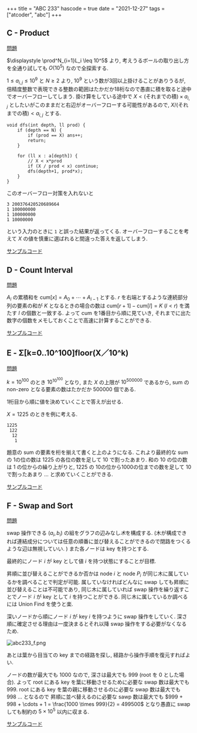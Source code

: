+++
title = "ABC 233"
hascode = true
date = "2021-12-27"
tags = ["atcoder", "abc"]
+++



## C - Product

[問題](https://atcoder.jp/contests/abc233/tasks/abc233_c)

$\displaystyle \prod^N_{i=1}L_i \leq 10^5$ より, 考えうるボールの取り出し方を全通り試しても $O(10^5)$ なので全探索する.

$1 \leq a_{i,j} \leq 10^9$ と $N \geq 2$ より, $10^9$ という数が3回以上掛けることがありうるが, 倍精度整数で表現できる整数の範囲はたかだか18桁なので愚直に積を取ると途中でオーバーフローしてしまう.
掛け算をしている途中で $X < \text{(それまでの積)} \times a_{i,j}$ としたいがこのままだと右辺がオーバーフローする可能性があるので, $X / \text{(それまでの積)} < a_{i,j}$ とする.


```
void dfs(int depth, ll prod) {
    if (depth == N) {
        if (prod == X) ans++;
        return;
    }

    for (ll x : a[depth]) {
        // X < x*prod
        if (X / prod < x) continue;
        dfs(depth+1, prod*x);
    }
}
```


このオーバーフロー対策を入れないと
```
3 200376420520689664
1 100000000
1 100000000
1 10000000
```
という入力のときに `1` と誤った結果が返ってくる.
オーバーフローすることを考えて $X$ の値を慎重に選ばれると間違った答えを返してしまう.

[サンプルコード](https://atcoder.jp/contests/abc233/submissions/28185892)

## D - Count Interval

[問題](https://atcoder.jp/contests/abc233/tasks/abc233_d)

$A_i$ の累積和を $\mathrm{cum}[x] = A_0 + \cdots + A_{i-1}$ とする.
$r$ を右端とするような連続部分列の要素の和が $K$ となるときの場合の数は
$\mathrm{cum}[r+1] - \mathrm{cum}[l] = K$ $(l < r)$ を満たす $l$ の個数と一致する.
よって $\mathrm{cum}$ を1番目から順に見ていき, それまでに出た数字の個数をメモしておくことで高速に計算することができる.

[サンプルコード](https://atcoder.jp/contests/abc233/submissions/28186597)


## E - Σ[k=0..10^100]floor(X／10^k)

[問題](https://atcoder.jp/contests/abc233/tasks/abc233_e)

$k = 10^{100}$ のとき $\displaystyle 10^{10^{100}}$ となり, また $X$ の上限が $10^{500000}$ であるから, sum の non-zero となる要素の数はたかだか $500000$ 個である.

1桁目から順に値を決めていくことで答えが出せる.


$X = 1225$ のときを例に考える.
```
1225
 122
  12
   1
```

題意の sum の要素を桁を揃えて書くと上のようになる. これより最終的な sum の 1の位の数は 1225 の各位の数を足して 10 で割ったあまり.
和の 10 の位の数は 1 の位からの繰り上がりと, 1225 の 10の位から1000の位までの数を足して 10 で割ったあまり ... と求めていくことができる.

[サンプルコード](https://atcoder.jp/contests/abc233/submissions/28186949)


## F - Swap and Sort

[問題](https://atcoder.jp/contests/abc233/tasks/abc233_f)

swap 操作できる $(a_i, b_i)$ の組をグラフの辺みなし*木*を構成する.
(木が構成できれば連結成分については任意の順番に並び替えることができるので閉路をつくるような辺は無視していい. )
また各ノードは key を持つとする.

最終的にノード $i$ が key として値 $i$ を持つ状態にすることが目標.


昇順に並び替えることができるか否かは node $i$ と node $P_i$ が同じ木に属しているかを調べることで判定が可能.
属していなければどんなに swap しても昇順に並び替えることは不可能であり, 同じ木に属していれば swap 操作を繰り返すことでノード $i$ が key として $i$ を持つことができる.
同じ木に属しているか調べるには Union Find を使うと楽.


深いノードから順にノード $i$ が key $i$ を持つように swap 操作をしていく.
深さ順に確定させる理由は一度決まるとそれ以降 swap 操作をする必要がなくなるため.

![abc233_f.png](/images/atcoder/abc/233/abc233_f.png)

あとは葉から目当ての key までの経路を探し, 経路から操作手順を復元すればよい.

ノードの数が最大でも 1000 なので, 深さは最大でも 999 (root を 0 とした場合).
よって root にある key を葉に移動させるために必要な swap 数は最大でも 999.
root にある key を葉の親に移動させるのに必要な swap 数は最大でも 998 ... となるので
昇順に並べ替えるのに必要な sawp 数は最大でも $999 + 998 + \cdots + 1 = \frac{1000 \times 999}{2} = 499500$ となり愚直に swap しても制約の $5\times 10^5$ 以内に収まる.

[サンプルコード](https://atcoder.jp/contests/abc233/submissions/28199199)
